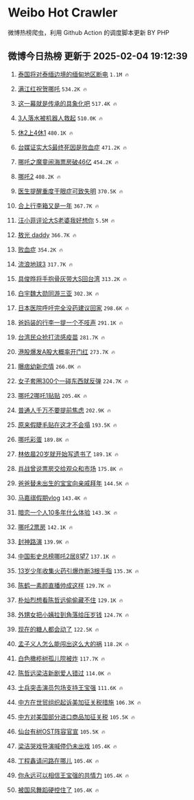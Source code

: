 # Weibo Hot Crawler 



微博热榜爬虫，利用 Github Action 的调度脚本更新 BY PHP 


## 微博今日热榜 更新于 2025-02-04 19:12:39 
1. [泰国将对泰缅边境的缅甸地区断电](https://s.weibo.com/weibo?q=%23%E6%B3%B0%E5%9B%BD%E5%B0%86%E5%AF%B9%E6%B3%B0%E7%BC%85%E8%BE%B9%E5%A2%83%E7%9A%84%E7%BC%85%E7%94%B8%E5%9C%B0%E5%8C%BA%E6%96%AD%E7%94%B5%23&t=31&band_rank=1&Refer=top) `1.1M 🔥` 

1. [满江红祝贺哪吒](https://s.weibo.com/weibo?q=%23%E6%BB%A1%E6%B1%9F%E7%BA%A2%E7%A5%9D%E8%B4%BA%E5%93%AA%E5%90%92%23&t=31&band_rank=2&Refer=top) `534.2K 🔥` 

1. [这一幕就是传承的具象化吧](https://s.weibo.com/weibo?q=%23%E8%BF%99%E4%B8%80%E5%B9%95%E5%B0%B1%E6%98%AF%E4%BC%A0%E6%89%BF%E7%9A%84%E5%85%B7%E8%B1%A1%E5%8C%96%E5%90%A7%23&t=31&band_rank=3&Refer=top) `517.4K 🔥` 

1. [3人落水被机器人救起](https://s.weibo.com/weibo?q=%233%E4%BA%BA%E8%90%BD%E6%B0%B4%E8%A2%AB%E6%9C%BA%E5%99%A8%E4%BA%BA%E6%95%91%E8%B5%B7%23&t=31&band_rank=4&Refer=top) `510.0K 🔥` 

1. [休2上4休1](https://s.weibo.com/weibo?q=%23%E4%BC%912%E4%B8%8A4%E4%BC%911%23&t=31&band_rank=5&Refer=top) `480.1K 🔥` 

1. [台媒证实大S最终死因是败血症](https://s.weibo.com/weibo?q=%23%E5%8F%B0%E5%AA%92%E8%AF%81%E5%AE%9E%E5%A4%A7S%E6%9C%80%E7%BB%88%E6%AD%BB%E5%9B%A0%E6%98%AF%E8%B4%A5%E8%A1%80%E7%97%87%23&t=31&band_rank=6&Refer=top) `471.2K 🔥` 

1. [哪吒之魔童闹海票房破46亿](https://s.weibo.com/weibo?q=%23%E5%93%AA%E5%90%92%E4%B9%8B%E9%AD%94%E7%AB%A5%E9%97%B9%E6%B5%B7%E7%A5%A8%E6%88%BF%E7%A0%B446%E4%BA%BF%23&t=31&band_rank=7&Refer=top) `454.2K 🔥` 

1. [哪吒2](https://s.weibo.com/weibo?q=%E5%93%AA%E5%90%922&t=31&band_rank=8&Refer=top) `408.2K 🔥` 

1. [医生提醒重度干眼症可致失明](https://s.weibo.com/weibo?q=%23%E5%8C%BB%E7%94%9F%E6%8F%90%E9%86%92%E9%87%8D%E5%BA%A6%E5%B9%B2%E7%9C%BC%E7%97%87%E5%8F%AF%E8%87%B4%E5%A4%B1%E6%98%8E%23&t=31&band_rank=9&Refer=top) `370.5K 🔥` 

1. [合上行李箱又是一年](https://s.weibo.com/weibo?q=%23%E5%90%88%E4%B8%8A%E8%A1%8C%E6%9D%8E%E7%AE%B1%E5%8F%88%E6%98%AF%E4%B8%80%E5%B9%B4%23&t=31&band_rank=10&Refer=top) `367.7K 🔥` 

1. [汪小菲评论大S老婆我好想你](https://s.weibo.com/weibo?q=%23%E6%B1%AA%E5%B0%8F%E8%8F%B2%E8%AF%84%E8%AE%BA%E5%A4%A7S%E8%80%81%E5%A9%86%E6%88%91%E5%A5%BD%E6%83%B3%E4%BD%A0%23&t=31&band_rank=11&Refer=top) `5.5M 🔥` 

1. [敖光 daddy](https://s.weibo.com/weibo?q=%E6%95%96%E5%85%89%20daddy&t=31&band_rank=12&Refer=top) `366.7K 🔥` 

1. [败血症](https://s.weibo.com/weibo?q=%E8%B4%A5%E8%A1%80%E7%97%87&t=31&band_rank=13&Refer=top) `354.2K 🔥` 

1. [流浪地球3](https://s.weibo.com/weibo?q=%E6%B5%81%E6%B5%AA%E5%9C%B0%E7%90%833&t=31&band_rank=14&Refer=top) `317.7K 🔥` 

1. [具俊晔将手抱骨灰带大S回台湾](https://s.weibo.com/weibo?q=%23%E5%85%B7%E4%BF%8A%E6%99%94%E5%B0%86%E6%89%8B%E6%8A%B1%E9%AA%A8%E7%81%B0%E5%B8%A6%E5%A4%A7S%E5%9B%9E%E5%8F%B0%E6%B9%BE%23&t=31&band_rank=15&Refer=top) `313.2K 🔥` 

1. [白宇魏大勋同游三亚](https://s.weibo.com/weibo?q=%23%E7%99%BD%E5%AE%87%E9%AD%8F%E5%A4%A7%E5%8B%8B%E5%90%8C%E6%B8%B8%E4%B8%89%E4%BA%9A%23&t=31&band_rank=16&Refer=top) `302.3K 🔥` 

1. [日本医院呼吁完全没药建议回家](https://s.weibo.com/weibo?q=%23%E6%97%A5%E6%9C%AC%E5%8C%BB%E9%99%A2%E5%91%BC%E5%90%81%E5%AE%8C%E5%85%A8%E6%B2%A1%E8%8D%AF%E5%BB%BA%E8%AE%AE%E5%9B%9E%E5%AE%B6%23&t=31&band_rank=17&Refer=top) `298.6K 🔥` 

1. [爸妈装的行李一提一个不吱声](https://s.weibo.com/weibo?q=%23%E7%88%B8%E5%A6%88%E8%A3%85%E7%9A%84%E8%A1%8C%E6%9D%8E%E4%B8%80%E6%8F%90%E4%B8%80%E4%B8%AA%E4%B8%8D%E5%90%B1%E5%A3%B0%23&t=31&band_rank=18&Refer=top) `291.1K 🔥` 

1. [台湾民众抢打流感疫苗](https://s.weibo.com/weibo?q=%23%E5%8F%B0%E6%B9%BE%E6%B0%91%E4%BC%97%E6%8A%A2%E6%89%93%E6%B5%81%E6%84%9F%E7%96%AB%E8%8B%97%23&t=31&band_rank=19&Refer=top) `281.7K 🔥` 

1. [港股爆发A股大概率开门红](https://s.weibo.com/weibo?q=%23%E6%B8%AF%E8%82%A1%E7%88%86%E5%8F%91A%E8%82%A1%E5%A4%A7%E6%A6%82%E7%8E%87%E5%BC%80%E9%97%A8%E7%BA%A2%23&t=31&band_rank=20&Refer=top) `273.7K 🔥` 

1. [曝痞幼新恋情](https://s.weibo.com/weibo?q=%23%E6%9B%9D%E7%97%9E%E5%B9%BC%E6%96%B0%E6%81%8B%E6%83%85%23&t=31&band_rank=21&Refer=top) `266.0K 🔥` 

1. [女子套圈300个一碰东西就反弹](https://s.weibo.com/weibo?q=%23%E5%A5%B3%E5%AD%90%E5%A5%97%E5%9C%88300%E4%B8%AA%E4%B8%80%E7%A2%B0%E4%B8%9C%E8%A5%BF%E5%B0%B1%E5%8F%8D%E5%BC%B9%23&t=31&band_rank=22&Refer=top) `224.7K 🔥` 

1. [哪吒2哪吒1贴贴](https://s.weibo.com/weibo?q=%23%E5%93%AA%E5%90%922%E5%93%AA%E5%90%921%E8%B4%B4%E8%B4%B4%23&t=31&band_rank=23&Refer=top) `205.4K 🔥` 

1. [普通人千万不要提前焦虑](https://s.weibo.com/weibo?q=%23%E6%99%AE%E9%80%9A%E4%BA%BA%E5%8D%83%E4%B8%87%E4%B8%8D%E8%A6%81%E6%8F%90%E5%89%8D%E7%84%A6%E8%99%91%23&t=31&band_rank=24&Refer=top) `202.9K 🔥` 

1. [原来假睫毛贴在这才不会塌](https://s.weibo.com/weibo?q=%23%E5%8E%9F%E6%9D%A5%E5%81%87%E7%9D%AB%E6%AF%9B%E8%B4%B4%E5%9C%A8%E8%BF%99%E6%89%8D%E4%B8%8D%E4%BC%9A%E5%A1%8C%23&t=31&band_rank=25&Refer=top) `193.5K 🔥` 

1. [哪吒彩蛋](https://s.weibo.com/weibo?q=%E5%93%AA%E5%90%92%E5%BD%A9%E8%9B%8B&t=31&band_rank=26&Refer=top) `189.8K 🔥` 

1. [林依晨20岁就开始写遗书了](https://s.weibo.com/weibo?q=%E6%9E%97%E4%BE%9D%E6%99%A820%E5%B2%81%E5%B0%B1%E5%BC%80%E5%A7%8B%E5%86%99%E9%81%97%E4%B9%A6%E4%BA%86&t=31&band_rank=27&Refer=top) `189.1K 🔥` 

1. [肖战曾说票房交给观众和市场](https://s.weibo.com/weibo?q=%23%E8%82%96%E6%88%98%E6%9B%BE%E8%AF%B4%E7%A5%A8%E6%88%BF%E4%BA%A4%E7%BB%99%E8%A7%82%E4%BC%97%E5%92%8C%E5%B8%82%E5%9C%BA%23&t=31&band_rank=28&Refer=top) `175.8K 🔥` 

1. [爸爸替未出生的宝宝向亲戚拜年](https://s.weibo.com/weibo?q=%23%E7%88%B8%E7%88%B8%E6%9B%BF%E6%9C%AA%E5%87%BA%E7%94%9F%E7%9A%84%E5%AE%9D%E5%AE%9D%E5%90%91%E4%BA%B2%E6%88%9A%E6%8B%9C%E5%B9%B4%23&t=31&band_rank=29&Refer=top) `144.5K 🔥` 

1. [马嘉祺假期vlog](https://s.weibo.com/weibo?q=%E9%A9%AC%E5%98%89%E7%A5%BA%E5%81%87%E6%9C%9Fvlog&t=31&band_rank=30&Refer=top) `143.4K 🔥` 

1. [暗恋一个人10多年什么体验](https://s.weibo.com/weibo?q=%23%E6%9A%97%E6%81%8B%E4%B8%80%E4%B8%AA%E4%BA%BA10%E5%A4%9A%E5%B9%B4%E4%BB%80%E4%B9%88%E4%BD%93%E9%AA%8C%23&t=31&band_rank=31&Refer=top) `143.3K 🔥` 

1. [哪吒2票房](https://s.weibo.com/weibo?q=%E5%93%AA%E5%90%922%E7%A5%A8%E6%88%BF&t=31&band_rank=32&Refer=top) `142.1K 🔥` 

1. [封神路演](https://s.weibo.com/weibo?q=%E5%B0%81%E7%A5%9E%E8%B7%AF%E6%BC%94&t=31&band_rank=33&Refer=top) `139.9K 🔥` 

1. [中国影史总榜哪吒2居8望7](https://s.weibo.com/weibo?q=%23%E4%B8%AD%E5%9B%BD%E5%BD%B1%E5%8F%B2%E6%80%BB%E6%A6%9C%E5%93%AA%E5%90%922%E5%B1%858%E6%9C%9B7%23&t=31&band_rank=34&Refer=top) `137.1K 🔥` 

1. [13岁少年收集火药引爆炸断3根手指](https://s.weibo.com/weibo?q=%2313%E5%B2%81%E5%B0%91%E5%B9%B4%E6%94%B6%E9%9B%86%E7%81%AB%E8%8D%AF%E5%BC%95%E7%88%86%E7%82%B8%E6%96%AD3%E6%A0%B9%E6%89%8B%E6%8C%87%23&t=31&band_rank=35&Refer=top) `135.3K 🔥` 

1. [陈鹤一素颜直播帅成这样](https://s.weibo.com/weibo?q=%E9%99%88%E9%B9%A4%E4%B8%80%E7%B4%A0%E9%A2%9C%E7%9B%B4%E6%92%AD%E5%B8%85%E6%88%90%E8%BF%99%E6%A0%B7&t=31&band_rank=36&Refer=top) `129.7K 🔥` 

1. [朴灿烈想看陈哲远偷偷藏不住](https://s.weibo.com/weibo?q=%23%E6%9C%B4%E7%81%BF%E7%83%88%E6%83%B3%E7%9C%8B%E9%99%88%E5%93%B2%E8%BF%9C%E5%81%B7%E5%81%B7%E8%97%8F%E4%B8%8D%E4%BD%8F%23&t=31&band_rank=37&Refer=top) `129.1K 🔥` 

1. [外甥女把小姨拉到角落给压岁钱](https://s.weibo.com/weibo?q=%23%E5%A4%96%E7%94%A5%E5%A5%B3%E6%8A%8A%E5%B0%8F%E5%A7%A8%E6%8B%89%E5%88%B0%E8%A7%92%E8%90%BD%E7%BB%99%E5%8E%8B%E5%B2%81%E9%92%B1%23&t=31&band_rank=38&Refer=top) `124.7K 🔥` 

1. [现在的糖人都会动了](https://s.weibo.com/weibo?q=%23%E7%8E%B0%E5%9C%A8%E7%9A%84%E7%B3%96%E4%BA%BA%E9%83%BD%E4%BC%9A%E5%8A%A8%E4%BA%86%23&t=31&band_rank=39&Refer=top) `122.5K 🔥` 

1. [孟子义人怎么能闯出这么大的祸](https://s.weibo.com/weibo?q=%E5%AD%9F%E5%AD%90%E4%B9%89%E4%BA%BA%E6%80%8E%E4%B9%88%E8%83%BD%E9%97%AF%E5%87%BA%E8%BF%99%E4%B9%88%E5%A4%A7%E7%9A%84%E7%A5%B8&t=31&band_rank=40&Refer=top) `118.2K 🔥` 

1. [白色橄榄树孤儿院被炸](https://s.weibo.com/weibo?q=%E7%99%BD%E8%89%B2%E6%A9%84%E6%A6%84%E6%A0%91%E5%AD%A4%E5%84%BF%E9%99%A2%E8%A2%AB%E7%82%B8&t=31&band_rank=41&Refer=top) `117.7K 🔥` 

1. [陈哲远梁洁新剧爱人错过](https://s.weibo.com/weibo?q=%E9%99%88%E5%93%B2%E8%BF%9C%E6%A2%81%E6%B4%81%E6%96%B0%E5%89%A7%E7%88%B1%E4%BA%BA%E9%94%99%E8%BF%87&t=31&band_rank=42&Refer=top) `114.0K 🔥` 

1. [士兵突击演员包场支持王宝强](https://s.weibo.com/weibo?q=%E5%A3%AB%E5%85%B5%E7%AA%81%E5%87%BB%E6%BC%94%E5%91%98%E5%8C%85%E5%9C%BA%E6%94%AF%E6%8C%81%E7%8E%8B%E5%AE%9D%E5%BC%BA&t=31&band_rank=43&Refer=top) `111.6K 🔥` 

1. [中方在世贸组织起诉美加征关税措施](https://s.weibo.com/weibo?q=%23%E4%B8%AD%E6%96%B9%E5%9C%A8%E4%B8%96%E8%B4%B8%E7%BB%84%E7%BB%87%E8%B5%B7%E8%AF%89%E7%BE%8E%E5%8A%A0%E5%BE%81%E5%85%B3%E7%A8%8E%E6%8E%AA%E6%96%BD%23&t=31&band_rank=44&Refer=top) `106.3K 🔥` 

1. [中方对美国部分进口商品加征关税](https://s.weibo.com/weibo?q=%23%E4%B8%AD%E6%96%B9%E5%AF%B9%E7%BE%8E%E5%9B%BD%E9%83%A8%E5%88%86%E8%BF%9B%E5%8F%A3%E5%95%86%E5%93%81%E5%8A%A0%E5%BE%81%E5%85%B3%E7%A8%8E%23&t=31&band_rank=45&Refer=top) `105.5K 🔥` 

1. [仙台有树OST阵容官宣](https://s.weibo.com/weibo?q=%23%E4%BB%99%E5%8F%B0%E6%9C%89%E6%A0%91OST%E9%98%B5%E5%AE%B9%E5%AE%98%E5%AE%A3%23&t=31&band_rank=46&Refer=top) `105.5K 🔥` 

1. [梁洁哭戏导演喊停仍未出戏](https://s.weibo.com/weibo?q=%E6%A2%81%E6%B4%81%E5%93%AD%E6%88%8F%E5%AF%BC%E6%BC%94%E5%96%8A%E5%81%9C%E4%BB%8D%E6%9C%AA%E5%87%BA%E6%88%8F&t=31&band_rank=47&Refer=top) `105.4K 🔥` 

1. [丁程鑫请问路在哪儿](https://s.weibo.com/weibo?q=%23%E4%B8%81%E7%A8%8B%E9%91%AB%E8%AF%B7%E9%97%AE%E8%B7%AF%E5%9C%A8%E5%93%AA%E5%84%BF%23&t=31&band_rank=48&Refer=top) `105.4K 🔥` 

1. [你永远可以相信王宝强的共情力](https://s.weibo.com/weibo?q=%E4%BD%A0%E6%B0%B8%E8%BF%9C%E5%8F%AF%E4%BB%A5%E7%9B%B8%E4%BF%A1%E7%8E%8B%E5%AE%9D%E5%BC%BA%E7%9A%84%E5%85%B1%E6%83%85%E5%8A%9B&t=31&band_rank=49&Refer=top) `105.4K 🔥` 

1. [被国风舞蹈硬控住了](https://s.weibo.com/weibo?q=%23%E8%A2%AB%E5%9B%BD%E9%A3%8E%E8%88%9E%E8%B9%88%E7%A1%AC%E6%8E%A7%E4%BD%8F%E4%BA%86%23&t=31&band_rank=50&Refer=top) `105.4K 🔥` 

